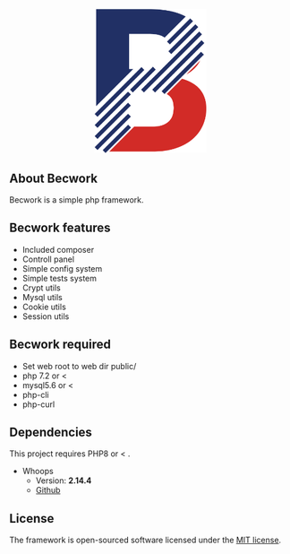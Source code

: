 <p align="center"><a href="http://becvar.xyz/becwork" target="_blank"><img src="https://github.com/lordbecvold/Becwork/blob/main/public/assets/img/favicon.png" width="200"></a></p>

## About Becwork

Becwork is a simple php framework.


## Becwork features
 - Included composer
 - Controll panel
 - Simple config system
 - Simple tests system
 - Crypt utils
 - Mysql utils
 - Cookie utils
 - Session utils

## Becwork required
 - Set web root to web dir public/
 - php 7.2 or <
 - mysql5.6 or <
 - php-cli
 - php-curl


## Dependencies
This project requires PHP8 or < .
* Whoops
   * Version: **2.14.4**
   * [Github](https://github.com/filp/whoops)

## License

The framework is open-sourced software licensed under the [MIT license](https://opensource.org/licenses/MIT).


